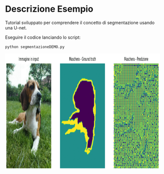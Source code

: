 # Descrizione Esempio 

Tutorial sviluppato per comprendere il concetto di segmentazione usando una U-net.


Eseguire il codice lanciando lo script:

	python segmentazioneDEMO.py



<img src="https://github.com/bellonemauro/Tutorial_corsoIFOA2021_big/blob/main/lezione11/Tutorials/segmentazione/segmentazioneGIF.gif"  width="1180" height="380" />
